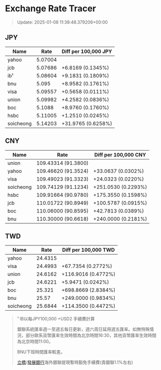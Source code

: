 # Exchange Rate Tracer

> Update: 2025-01-08 11:38:48.379206+00:00

## JPY

| Name      |    Rate | Diff per 100,000 JPY   |
|-----------|---------|------------------------|
| yahoo     | 5.07004 |                        |
| jcb       | 5.07686 | +6.8169 (0.1345%)      |
| ib¹       | 5.08604 | +9.1831 (0.1809%)      |
| bnu       | 5.095   | +8.9582 (0.1761%)      |
| visa      | 5.09557 | +0.5658 (0.0111%)      |
| union     | 5.09982 | +4.2582 (0.0836%)      |
| boc       | 5.1088  | +8.9760 (0.1760%)      |
| hsbc      | 5.11005 | +1.2510 (0.0245%)      |
| soicheong | 5.14203 | +31.9765 (0.6258%)     |

## CNY

| Name      | Rate                | Diff per 100,000 CNY   |
|-----------|---------------------|------------------------|
| union     | 109.43314	(91.3800) |                        |
| yahoo     | 109.46620	(91.3524) | +33.0637 (0.0302%)     |
| visa      | 109.49023	(91.3323) | +24.0323 (0.0220%)     |
| soicheong | 109.74129	(91.1234) | +251.0530 (0.2293%)    |
| hsbc      | 109.91664	(90.9780) | +175.3550 (0.1598%)    |
| jcb       | 110.01722	(90.8949) | +100.5787 (0.0915%)    |
| boc       | 110.06000	(90.8595) | +42.7813 (0.0389%)     |
| bnu       | 110.30000	(90.6618) | +240.0000 (0.2181%)    |

## TWD

| Name      |    Rate | Diff per 100,000 TWD   |
|-----------|---------|------------------------|
| yahoo     | 24.4315 |                        |
| visa      | 24.4993 | +67.7354 (0.2772%)     |
| union     | 24.6162 | +116.9016 (0.4772%)    |
| jcb       | 24.6221 | +5.9471 (0.0242%)      |
| boc       | 25.321  | +698.8669 (2.8384%)    |
| bnu       | 25.57   | +249.0000 (0.9834%)    |
| soicheong | 25.6844 | +114.3500 (0.4472%)    |


> ¹ IB以每JPY100,000 +USD2 手續費計算
>
> 銀聯系統匯率週一至週五每日更新，週六周日延用週五匯率。如無特殊情況，部分歐系貨幣匯率生效時間為北京時間16:30，其他貨幣匯率生效時間為北京時間11:00。
>
> BNU下班時間匯率較差。
>
> [立橋](https://www.wlbank.com.mo/uploads/ueditor/file/20181211/1544536513900230.pdf)/[發展銀行](https://www.mdb.com.mo/Service_Charges_20230728.pdf)海外銀聯提現暫時豁免手續費(貴銀聯1.1%左右)

